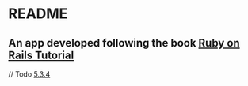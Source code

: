 # README

## An app developed following the book [Ruby on Rails Tutorial](https://www.learnenough.com/ruby-on-rails-4th-edition-tutorial)

// Todo [5.3.4](https://www.learnenough.com/ruby-on-rails-4th-edition-tutorial/filling_in_the_layout#sec-layout_link_tests)
